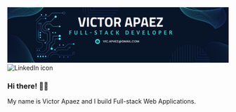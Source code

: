 <img src="./images/github-banner.png">
<a src="https://www.linkedin.com/in/victor-apaez">
  <img src="https://img.shields.io/badge/LinkedIn-blue?style=flat&logo=linkedin&labelColor=blue" alt="LinkedIn icon"/>
</a>

### Hi there! 👋🏼

My name is Victor Apaez and I build Full-stack Web Applications.
